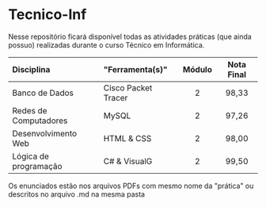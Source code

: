 # Tecnico-Inf
Nesse repositório ficará disponível todas as atividades práticas (que ainda possuo) realizadas durante o curso Técnico em Informática.

Disciplina            |"Ferramenta(s)"     |Módulo|Nota Final
:--                   |:--                 |:--:  |:--:
Banco de Dados        |Cisco Packet Tracer |2     |98,33
Redes de Computadores |MySQL               |2     |97,26
Desenvolvimento Web   |HTML & CSS          |2     |98,00
Lógica de programação |C# & VisualG        |2     |99,50

Os enunciados estão nos arquivos PDFs com mesmo nome da "prática" ou descritos no arquivo .md na mesma pasta
